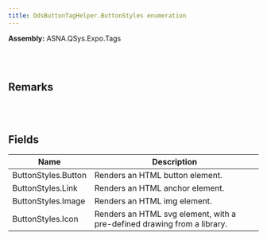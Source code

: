 ```yaml
---
title: DdsButtonTagHelper.ButtonStyles enumeration
---
```




**Assembly:** ASNA.QSys.Expo.Tags

<br>
<br>

## Remarks

<br>
<br>

## Fields

| Name | Description
| --- | --- 
| ButtonStyles.Button | Renders an HTML button element.
| ButtonStyles.Link | Renders an HTML anchor element.
| ButtonStyles.Image | Renders an HTML img element.
| ButtonStyles.Icon | Renders an HTML svg element, with a pre-defined drawing from a library.

<br>
<br>

